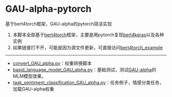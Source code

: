 # GAU-alpha-pytorch
基于bert4torch框架，GAU-alpha的pytorch简洁实现

1. 本脚本全部基于[bert4torch](https://github.com/Tongjilibo/bert4torch)框架，主要是用pytorch复现[bert4keras](https://github.com/bojone/bert4keras)以及各种实例
2. 如果链接打不开，可能是因为源文件更新，可直接访问[bert4torch_example](https://github.com/Tongjilibo/bert4torch/tree/master/examples)

---
- [convert_GAU_alpha.py](https://github.com/Tongjilibo/bert4torch/blob/master/examples/convert_script/convert_GAU_alpha.py)：权重转换脚本
- [basid_language_model_GAU_alpha.py](https://github.com/Tongjilibo/bert4torch/blob/master/examples/basic/basid_language_model_GAU_alpha.py)：基础测试，测试[GAU-alpha](https://github.com/ZhuiyiTechnology/GAU-alpha)的MLM模型效果。
- [task_sentiment_classification_GAU_alpha.py](https://github.com/Tongjilibo/bert4torch/blob/master/examples/sentence_classfication/task_sentiment_classification_GAU_alpha.py)：任务例子，情感分类任务，加载GAU-alpha权重
